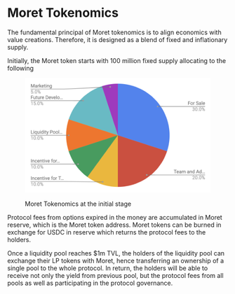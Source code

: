 # Moret Tokenomics

The fundamental principal of Moret tokenomics is to align economics with value creations. Therefore, it is designed as a blend of fixed and inflationary supply.

Initially, the Moret token starts with 100 million fixed supply allocating to the following

<figure><img src="../../.gitbook/assets/image.png" alt=""><figcaption><p>Moret Tokenomics at the initial stage</p></figcaption></figure>

Protocol fees from options expired in the money are accumulated in Moret reserve, which is the Moret token address. Moret tokens can be burned in exchange for USDC in reserve which returns the protocol fees to the holders.&#x20;

Once a liquidity pool reaches $1m TVL, the holders of the liquidity pool can exchange their LP tokens with Moret, hence transferring an ownership of a single pool to the whole protocol. In return, the holders will be able to receive not only the yield from previous pool, but the protocol fees from all pools as well as participating in the protocol governance.


